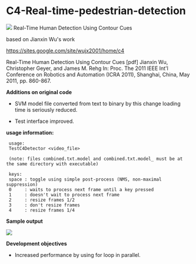 # C4-Real-time-pedestrian-detection
<img src = "https://travis-ci.org/sturkmen72/C4-Real-time-pedestrian-detection.svg?branch=master"/>
Real-Time Human Detection Using Contour Cues

based on Jianxin Wu's work

https://sites.google.com/site/wujx2001/home/c4


Real-Time Human Detection Using Contour Cues [pdf]
Jianxin Wu, Christopher Geyer, and James M. Rehg
In: Proc. The 2011 IEEE Int'l Conference on Robotics and Automation (ICRA 2011), Shanghai, China, May 2011, pp. 860-867.



**Additions on original code**

- SVM model file converted from text to binary by this change loading time is seriously reduced.

- Test interface improved.

**usage information:**

     usage:
     TestC4Detector <video_file>
     
     (note: files combined.txt.model and combined.txt.model_ must be at the same directory with executable)
     
     keys:
     space : toggle using simple post-process (NMS, non-maximal suppression)
     0     : waits to process next frame until a key pressed
     1     : doesn't wait to process next frame
     2     : resize frames 1/2
     3     : don't resize frames
     4     : resize frames 1/4

**Sample output**

<img src = "https://raw.githubusercontent.com/sturkmen72/C4-Real-time-pedestrian-detection/master/sample_output.jpg"/>

**Development objectives**

- Increased performance by using for loop in parallel.
